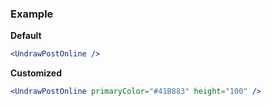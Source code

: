 ### Example

**Default**
```jsx
<UndrawPostOnline />
```

**Customized**
```jsx
<UndrawPostOnline primaryColor="#41B883" height="100" />
```
